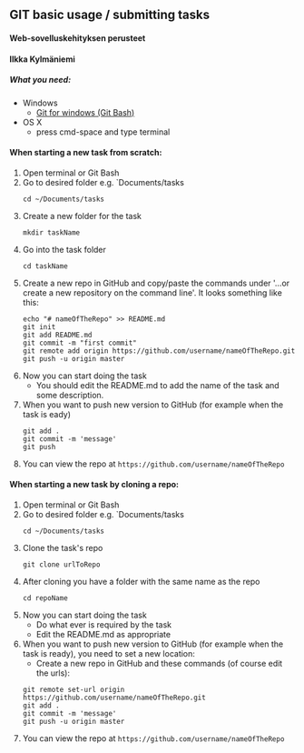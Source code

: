 ## GIT basic usage / submitting tasks
#### Web-sovelluskehityksen perusteet 
#### Ilkka Kylmäniemi

##### What you need:
* Windows
    * [Git for windows (Git Bash)](https://git-for-windows.github.io/)
* OS X
    * press cmd-space and type terminal

#### When starting a new task from scratch:
1. Open terminal or Git Bash
2. Go to desired folder e.g. `Documents/tasks
    ```
    cd ~/Documents/tasks
3. Create a new folder for the task
    ```
    mkdir taskName
4. Go into the task folder
    ```
    cd taskName
5. Create a new repo in GitHub and copy/paste the commands under '…or create a new repository on the command line'. It looks something like this:
    ```
    echo "# nameOfTheRepo" >> README.md
    git init
    git add README.md
    git commit -m "first commit"
    git remote add origin https://github.com/username/nameOfTheRepo.git
    git push -u origin master
6. Now you can start doing the task
    * You should edit the README.md to add the name of the task and some description.
7. When you want to push new version to GitHub (for example when the task is eady)
    ```
    git add .
    git commit -m 'message'
    git push
8. You can view the repo at `https://github.com/username/nameOfTheRepo`

#### When starting a new task by cloning a repo:
1. Open terminal or Git Bash
2. Go to desired folder e.g. `Documents/tasks
    ```
    cd ~/Documents/tasks
3. Clone the task's repo
    ```
    git clone urlToRepo
4. After cloning you have a folder with the same name as the repo
    ```
    cd repoName
5. Now you can start doing the task
    * Do what ever is required by the task
    * Edit the README.md as appropriate
6. When you want to push new version to GitHub (for example when the task is ready), you need to set a new location:
    * Create a new repo in GitHub and these commands (of course edit the urls): 
    ```
    git remote set-url origin https://github.com/username/nameOfTheRepo.git
    git add .
    git commit -m 'message'
    git push -u origin master
7. You can view the repo at `https://github.com/username/nameOfTheRepo`